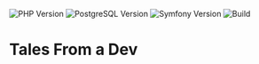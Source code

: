 ![PHP Version](https://img.shields.io/badge/php-8.2-264653.svg?style=for-the-badge)
![PostgreSQL Version](https://img.shields.io/badge/postgresql-14-2A9D8F.svg?style=for-the-badge)
![Symfony Version](https://img.shields.io/badge/symfony-6.2-E9C46A.svg?style=for-the-badge)
![Build](https://img.shields.io/github/workflow/status/ker0x/tales-from-a-dev/CI?color=8AB17D&style=for-the-badge)

# Tales From a Dev
